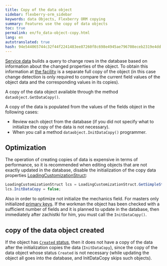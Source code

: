 ```yaml
--- 
title: Copy of the data object 
sidebar: flexberry-orm_sidebar 
keywords: data Objects, Flexberry ORM copying 
summary: Features use the copy of data objects 
toc: true 
permalink: en/fo_data-object-copy.html 
lang: en 
autotranslated: true 
hash: 94e544065744c32f44f2241483ee87260f8c698e4945ae796708eceb2319e4dd 
--- 
```


[Service data](fo_data-service.html) builds a query to change rows in the database based on information about the changed properties of the object. To obtain this information at [the facility](fo_data-object.html) is a separate full copy of the object (in this case change detection is only required to compare the current field values of the object data and the corresponding values in its copies). 

A copy of the data object available through the method `dataobject.GetDataCopy()`. 

A copy of the data is populated from the values of the fields object in the following cases: 

* Review each object from the database (if you did not specify what to initialize the copy of the data is not necessary). 
* When you call a method `dataobject.InitDataCopy()` programmer. 

## Optimization 

The operation of creating copies of data is expensive in terms of performance, so it is recommended when editing objects that are not exactly updated in the database, disable the initialization of the copy data properties [LoadingCustomizationStruct](fo_loading-customization-struct.html): 

```csharp
LoadingCustomizationStruct lcs = LoadingCustomizationStruct.GetSimpleStruct(typeof(Шапка), "Chapchae");
lcs.InitDataCopy = false;
``` 

Also in order to optimize not initialize the mechanics field. For masters only initialized [primary keys](fo_primary-keys-objects.html). If the workman the object has been checked with a sufficient number of fields and it is planned to update in the database, then immediately after zachistki for him, you must call the `InitDataCopy()`. 

## copy of the data object created 

If the object has [`Created` status](fo_object-status.html), then it does not have a copy of the data after the initialization copies the data (`InitDataCopy`), since the copy of the data object whose status `Created` is not necessary (while updating the object all goes into the database, and InitDataCopy skips such objects).



